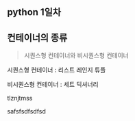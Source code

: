 ## python 1일차

## 컨테이너의 종류

> 시퀀스형 컨테이너와 비시퀀스형 컨테이너

시퀀스형 컨테이너 : 리스트 레인지 튜플

비시퀀스형 컨테이너 : 세트 딕셔너리

tlznjtmss

safsfsdfsdfsd
